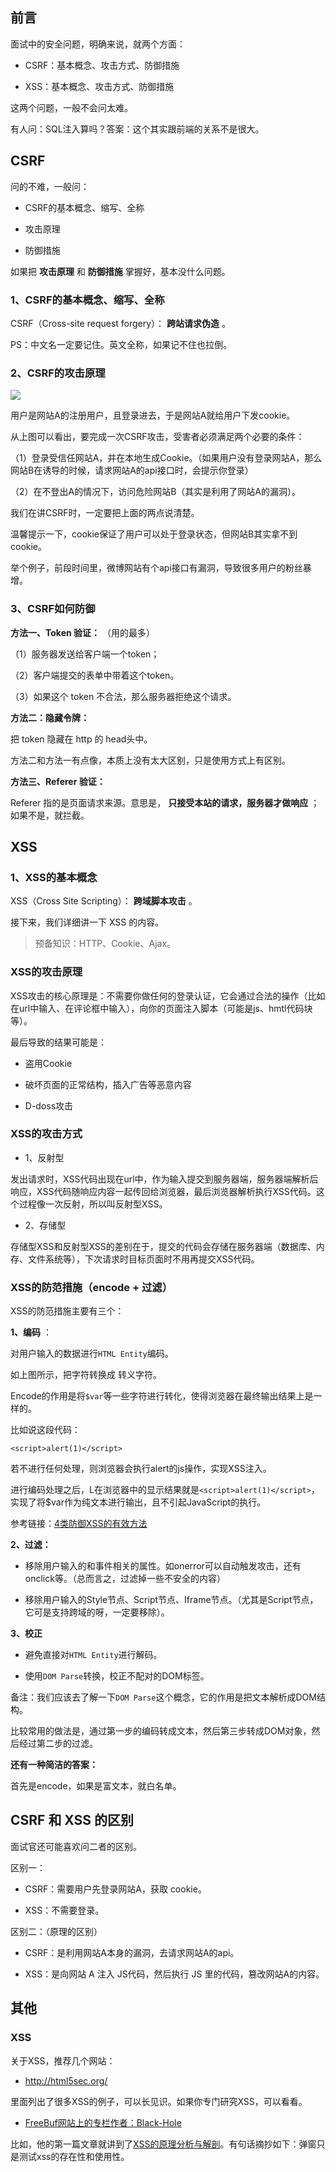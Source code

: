 
## 前言

面试中的安全问题，明确来说，就两个方面：

  * CSRF：基本概念、攻击方式、防御措施

  * XSS：基本概念、攻击方式、防御措施

这两个问题，一般不会问太难。

有人问：SQL注入算吗？答案：这个其实跟前端的关系不是很大。

## CSRF

问的不难，一般问：

  * CSRF的基本概念、缩写、全称

  * 攻击原理

  * 防御措施

如果把 **攻击原理** 和 **防御措施** 掌握好，基本没什么问题。

### 1、CSRF的基本概念、缩写、全称

CSRF（Cross-site request forgery）： **跨站请求伪造** 。

PS：中文名一定要记住。英文全称，如果记不住也拉倒。

### 2、CSRF的攻击原理

[![](https://camo.githubusercontent.com/d82498311609474270ada82ee8dbe5c1027d341549d0cd65ffab8e32b0d8e4cd/687474703a2f2f696d672e736d79687661652e636f6d2f32303138303330375f313733352e706e67)](https://camo.githubusercontent.com/d82498311609474270ada82ee8dbe5c1027d341549d0cd65ffab8e32b0d8e4cd/687474703a2f2f696d672e736d79687661652e636f6d2f32303138303330375f313733352e706e67)

用户是网站A的注册用户，且登录进去，于是网站A就给用户下发cookie。

从上图可以看出，要完成一次CSRF攻击，受害者必须满足两个必要的条件：

（1）登录受信任网站A，并在本地生成Cookie。（如果用户没有登录网站A，那么网站B在诱导的时候，请求网站A的api接口时，会提示你登录）

（2）在不登出A的情况下，访问危险网站B（其实是利用了网站A的漏洞）。

我们在讲CSRF时，一定要把上面的两点说清楚。

温馨提示一下，cookie保证了用户可以处于登录状态，但网站B其实拿不到 cookie。

举个例子，前段时间里，微博网站有个api接口有漏洞，导致很多用户的粉丝暴增。

### 3、CSRF如何防御

**方法一、Token 验证：** （用的最多）

（1）服务器发送给客户端一个token；

（2）客户端提交的表单中带着这个token。

（3）如果这个 token 不合法，那么服务器拒绝这个请求。

**方法二：隐藏令牌：**

把 token 隐藏在 http 的 head头中。

方法二和方法一有点像，本质上没有太大区别，只是使用方式上有区别。

**方法三、Referer 验证：**

Referer 指的是页面请求来源。意思是， **只接受本站的请求，服务器才做响应** ；如果不是，就拦截。

## XSS

### 1、XSS的基本概念

XSS（Cross Site Scripting）： **跨域脚本攻击** 。

接下来，我们详细讲一下 XSS 的内容。

> 预备知识：HTTP、Cookie、Ajax。

### XSS的攻击原理

XSS攻击的核心原理是：不需要你做任何的登录认证，它会通过合法的操作（比如在url中输入、在评论框中输入），向你的页面注入脚本（可能是js、hmtl代码块等）。

最后导致的结果可能是：

  * 盗用Cookie

  * 破坏页面的正常结构，插入广告等恶意内容

  * D-doss攻击

### XSS的攻击方式

  * 1、反射型

发出请求时，XSS代码出现在url中，作为输入提交到服务器端，服务器端解析后响应，XSS代码随响应内容一起传回给浏览器，最后浏览器解析执行XSS代码。这个过程像一次反射，所以叫反射型XSS。

  * 2、存储型

存储型XSS和反射型XSS的差别在于，提交的代码会存储在服务器端（数据库、内存、文件系统等），下次请求时目标页面时不用再提交XSS代码。

### XSS的防范措施（encode + 过滤）

XSS的防范措施主要有三个：

**1、编码** ：

对用户输入的数据进行`HTML Entity`编码。

如上图所示，把字符转换成 转义字符。

Encode的作用是将`$var`等一些字符进行转化，使得浏览器在最终输出结果上是一样的。

比如说这段代码：

    
    
    <script>alert(1)</script>
    

若不进行任何处理，则浏览器会执行alert的js操作，实现XSS注入。

进行编码处理之后，L在浏览器中的显示结果就是`<script>alert(1)</script>`，实现了将$var作为纯文本进行输出，且不引起JavaScript的执行。

参考链接：[4类防御XSS的有效方法](https://www.jianshu.com/p/599fcd03fd3b)

**2、过滤：**

  * 移除用户输入的和事件相关的属性。如onerror可以自动触发攻击，还有onclick等。（总而言之，过滤掉一些不安全的内容）

  * 移除用户输入的Style节点、Script节点、Iframe节点。（尤其是Script节点，它可是支持跨域的呀，一定要移除）。

**3、校正**

  * 避免直接对`HTML Entity`进行解码。

  * 使用`DOM Parse`转换，校正不配对的DOM标签。

备注：我们应该去了解一下`DOM Parse`这个概念，它的作用是把文本解析成DOM结构。

比较常用的做法是，通过第一步的编码转成文本，然后第三步转成DOM对象，然后经过第二步的过滤。

**还有一种简洁的答案：**

首先是encode，如果是富文本，就白名单。

## CSRF 和 XSS 的区别

面试官还可能喜欢问二者的区别。

区别一：

  * CSRF：需要用户先登录网站A，获取 cookie。

  * XSS：不需要登录。

区别二：（原理的区别）

  * CSRF：是利用网站A本身的漏洞，去请求网站A的api。

  * XSS：是向网站 A 注入 JS代码，然后执行 JS 里的代码，篡改网站A的内容。

## 其他

### XSS

关于XSS，推荐几个网站：

  * <http://html5sec.org/>

里面列出了很多XSS的例子，可以长见识。如果你专门研究XSS，可以看看。

  * [FreeBuf网站上的专栏作者：Black-Hole](http://www.freebuf.com/author/black-hole)

比如，他的第一篇文章就讲到了[XSS的原理分析与解剖](http://www.freebuf.com/articles/web/40520.html)。有句话摘抄如下：弹窗只是测试xss的存在性和使用性。

